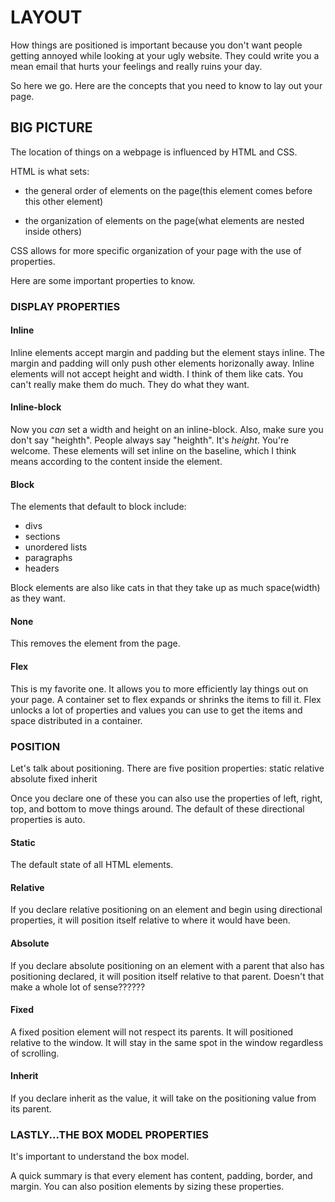 # LAYOUT

How things are positioned is important because you don't want people getting annoyed while looking at your ugly website. They could write you a mean email that hurts your feelings and really ruins your day.

So here we go. Here are the concepts that you need to know to lay out your page.

## BIG PICTURE

The location of things on a webpage is influenced by HTML and CSS.

HTML is what sets:

* the general order of elements on the page(this element comes before this other element)

* the organization of elements on the page(what elements are nested inside others)

CSS allows for more specific organization of your page with the use of properties.

Here are some important properties to know.

### DISPLAY PROPERTIES

#### Inline
Inline elements accept margin and padding but the element stays inline. The margin and padding will only push other elements horizonally away. Inline elements will not accept height and width. I think of them like cats. You can't really make them do much. They do what they want.

#### Inline-block
Now you *can* set a width and height on an inline-block. Also, make sure you don't say "heighth". People always say "heighth". It's *height*. You're welcome. These elements will set inline on the baseline, which I think means according to the content inside the element.

#### Block
The elements that default to block include:

* divs
* sections
* unordered lists
* paragraphs
* headers

Block elements are also like cats in that they take up as much space(width) as they want.

#### None
This removes the element from the page.

#### Flex
This is my favorite one. It allows you to more efficiently lay things out on your page. A container set to flex expands or shrinks the items to fill it. Flex unlocks a lot of properties and values you can use to get the items and space distributed in a container.

### POSITION

Let's talk about positioning.
There are five position properties:
static
relative
absolute
fixed
inherit

Once you declare one of these you can also use the properties of left, right, top, and bottom to move things around. The default of these directional properties is auto.

#### Static
The default state of all HTML elements.

#### Relative
If you declare relative positioning on an element and begin using directional properties, it will position itself relative to where it would have been.

#### Absolute
If you declare absolute positioning on an element with a parent that also has positioning declared, it will position itself relative to that parent. Doesn't that make a whole lot of sense??????

#### Fixed
A fixed position element will not respect its parents. It will positioned relative to the window. It will stay in the same spot in the window regardless of scrolling.

#### Inherit
If you declare inherit as the value, it will take on the positioning value from its parent.

### LASTLY...THE BOX MODEL PROPERTIES

It's important to understand the box model.

A quick summary is that every element has content, padding, border, and margin. You can also position elements by sizing these properties.
